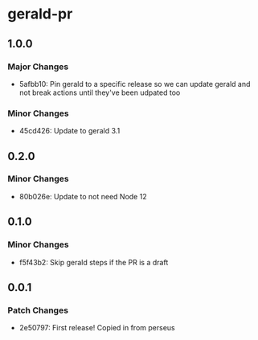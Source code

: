 # gerald-pr

## 1.0.0

### Major Changes

-   5afbb10: Pin gerald to a specific release so we can update gerald and not break actions until they've been udpated too

### Minor Changes

-   45cd426: Update to gerald 3.1

## 0.2.0

### Minor Changes

-   80b026e: Update to not need Node 12

## 0.1.0

### Minor Changes

-   f5f43b2: Skip gerald steps if the PR is a draft

## 0.0.1

### Patch Changes

-   2e50797: First release! Copied in from perseus
